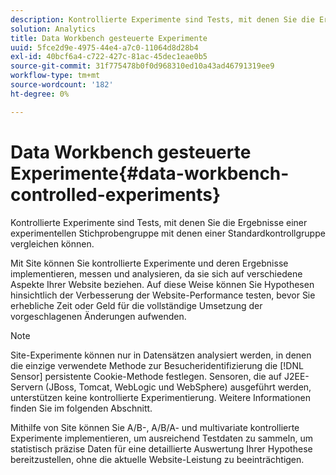 ```yaml
---
description: Kontrollierte Experimente sind Tests, mit denen Sie die Ergebnisse einer experimentellen Stichprobengruppe mit denen einer Standardkontrollgruppe vergleichen können.
solution: Analytics
title: Data Workbench gesteuerte Experimente
uuid: 5fce2d9e-4975-44e4-a7c0-11064d8d28b4
exl-id: 40bcf6a4-c722-427c-81ac-45dec1eae0b5
source-git-commit: 31f775478b0f0d968310ed10a43ad46791319ee9
workflow-type: tm+mt
source-wordcount: '182'
ht-degree: 0%

---
```


# Data Workbench gesteuerte Experimente{#data-workbench-controlled-experiments}

Kontrollierte Experimente sind Tests, mit denen Sie die Ergebnisse einer experimentellen Stichprobengruppe mit denen einer Standardkontrollgruppe vergleichen können.

Mit Site können Sie kontrollierte Experimente und deren Ergebnisse implementieren, messen und analysieren, da sie sich auf verschiedene Aspekte Ihrer Website beziehen. Auf diese Weise können Sie Hypothesen hinsichtlich der Verbesserung der Website-Performance testen, bevor Sie erhebliche Zeit oder Geld für die vollständige Umsetzung der vorgeschlagenen Änderungen aufwenden.

>[!NOTE]
>
>Site-Experimente können nur in Datensätzen analysiert werden, in denen die einzige verwendete Methode zur Besucheridentifizierung die [!DNL Sensor] persistente Cookie-Methode festlegen. Sensoren, die auf J2EE-Servern (JBoss, Tomcat, WebLogic und WebSphere) ausgeführt werden, unterstützen keine kontrollierte Experimentierung. Weitere Informationen finden Sie im folgenden Abschnitt.

Mithilfe von Site können Sie A/B-, A/B/A- und multivariate kontrollierte Experimente implementieren, um ausreichend Testdaten zu sammeln, um statistisch präzise Daten für eine detaillierte Auswertung Ihrer Hypothese bereitzustellen, ohne die aktuelle Website-Leistung zu beeinträchtigen.
